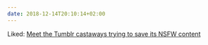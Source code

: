 ```yaml
---
date: 2018-12-14T20:10:14+02:00
---
```


Liked: [Meet the Tumblr castaways trying to save its NSFW content](https://www.fastcompany.com/90277836/meet-the-tumblr-refugees-trying-to-safe-its-adult-content-from-oblivion)
